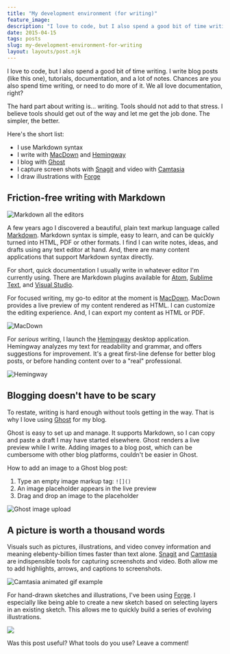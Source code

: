 ```yaml
---
title: "My development environment (for writing)"
feature_image: 
description: "I love to code, but I also spend a good bit of time writing. I write blog posts (like this one), tutorials, documentation, and a lot of…"
date: 2015-04-15
tags: posts
slug: my-development-environment-for-writing
layout: layouts/post.njk
---
```


I love to code, but I also spend a good bit of time writing. I write blog posts (like this one), tutorials, documentation, and a lot of notes. Chances are you also spend time writing, or need to do more of it. We all love documentation, right?

The hard part about writing is... writing. Tools should not add to that stress. I believe tools should get out of the way and let me get the job done. The simpler, the better.

Here's the short list:

* I use Markdown syntax
* I write with [MacDown](http://macdown.uranusjr.com/) and [Hemingway](http://www.hemingwayapp.com)
* I blog with [Ghost](https://ghost.org/)
* I capture screen shots with [Snagit](https://www.techsmith.com/snagit.html) and video with [Camtasia](https://www.techsmith.com/camtasia.html)
* I draw illustrations with [Forge](http://www.adonit.net/forge/)

## Friction-free writing with Markdown

![Markdown all the editors](/content/images/2015/04/markdown-all-the-editors.gif)

A few years ago I discovered a beautiful, plain text markup language called [Markdown](http://en.wikipedia.org/wiki/Markdown). Markdown syntax is simple, easy to learn, and can be quickly turned into HTML, PDF or other formats. I find I can write notes, ideas, and drafts using any text editor at hand. And, there are many content applications that support Markdown syntax directly.

For short, quick documentation I usually write in whatever editor I'm currently using. There are Markdown plugins available for [Atom](https://atom.io/packages/markdown-preview), [Sublime Text](https://packagecontrol.io/packages/Markdown%20Preview), and [Visual Studio](http://vswebessentials.com/).

For focused writing, my go-to editor at the moment is [MacDown](http://macdown.uranusjr.com/). MacDown provides a live preview of my content rendered as HTML. I can customize the editing experience. And, I can export my content as HTML or PDF.

![MacDown](/content/images/2015/04/2015-04-15_14-15-21.gif)

For _serious_ writing, I launch the [Hemingway](http://www.hemingwayapp.com) desktop application. Hemingway analyzes my text for readability and grammar, and offers suggestions for improvement. It's a great first-line defense for better blog posts, or before handing content over to a "real" professional.

![Hemingway](/content/images/2015/04/2015-04-15_14-15-52.gif)

## Blogging doesn't have to be scary

To restate, writing is hard enough without tools getting in the way. That is why I love using [Ghost](https://ghost.org/) for my blog.

Ghost is easy to set up and manage. It supports Markdown, so I can copy and paste a draft I may have started elsewhere. Ghost renders a live preview while I write. Adding images to a blog post, which can be cumbersome with other blog platforms, couldn't be easier in Ghost.

How to add an image to a Ghost blog post:

1. Type an empty image markup tag: `![]()`
2. An image placeholder appears in the live preview
3. Drag and drop an image to the placeholder

![Ghost image upload](/content/images/2015/04/2015-04-15_15-03-32.gif)

## A picture is worth a thousand words

Visuals such as pictures, illustrations, and video convey information and meaning elebenty-billion times faster than text alone. [Snagit](https://www.techsmith.com/snagit.html) and [Camtasia](https://www.techsmith.com/camtasia.html) are indispensible tools for capturing screenshots and video. Both allow me to add highlights, arrows, and captions to screenshots.

![Camtasia animated gif example](/content/images/2015/04/camtasia-example.gif)

For hand-drawn sketches and illustrations, I've been using [Forge](http://www.adonit.net/forge/). I especially like being able to create a new sketch based on selecting layers in an existing sketch. This allows me to quickly build a series of evolving illustrations.

![](/content/images/2015/04/IMG_0161.PNG)

Was this post useful? What tools do you use? Leave a comment!
